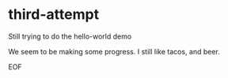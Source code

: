 # third-attempt
Still trying to do the hello-world demo

We seem to be making some progress. I still like tacos, and beer.

EOF

